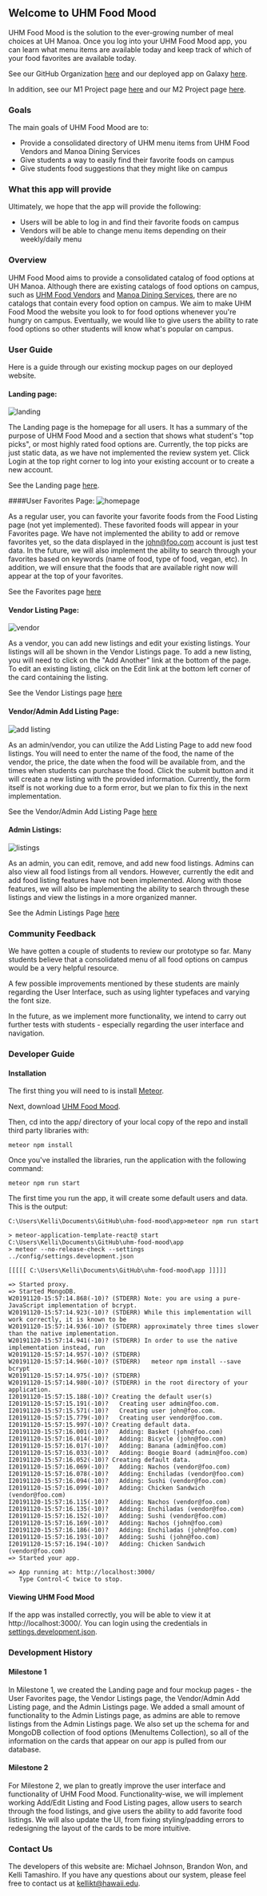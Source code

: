 ## Welcome to UHM Food Mood

UHM Food Mood is the solution to the ever-growing number of meal choices at UH Manoa. Once you log into your UHM Food Mood app, you can learn what menu items are available today and keep track of which of your food favorites are available today.

See our GitHub Organization <a href = "https://github.com/uhm-food-mood">here</a> and our deployed app on Galaxy <a href = "http://uhmfoodmood.meteorapp.com/#/">here</a>. 

In addition, see our M1 Project page <a href = "https://github.com/orgs/uhm-food-mood/projects/1">here</a> and our M2 Project page <a href = "https://github.com/orgs/uhm-food-mood/projects/2">here</a>.

### Goals

The main goals of UHM Food Mood are to:
- Provide a consolidated directory of UHM menu items from UHM Food Vendors and Manoa Dining Services
- Give students a way to easily find their favorite foods on campus
- Give students food suggestions that they might like on campus

### What this app will provide

Ultimately, we hope that the app will provide the following:
- Users will be able to log in and find their favorite foods on campus
- Vendors will be able to change menu items depending on their weekly/daily menu

### Overview

UHM Food Mood aims to provide a consolidated catalog of food options at UH Manoa. Although there are existing catalogs of food options on campus, such as <a href = "http://manoa.hawaii.edu/food/">UHM Food Vendors</a> and <a href = "https://uhm.sodexomyway.com/">Manoa Dining Services</a>, there are no catalogs that contain every food option on campus. We aim to make UHM Food Mood the website you look to for food options whenever you're hungry on campus. Eventually, we would like to give users the ability to rate food options so other students will know what's popular on campus.

### User Guide

Here is a guide through our existing mockup pages on our deployed website.

#### Landing page:
![landing](images/Landing.png)

The Landing page is the homepage for all users. It has a summary of the purpose of UHM Food Mood and a section that shows what student's "top picks", or most highly rated food options are. Currently, the top picks are just static data, as we have not implemented the review system yet. Click Login at the top right corner to log into your existing account or to create a new account.

See the Landing page <a href = "http://uhmfoodmood.meteorapp.com/#/">here</a>.

####User Favorites Page:
![homepage](images/UserFavorites.PNG)

As a regular user, you can favorite your favorite foods from the Food Listing page (not yet implemented). These favorited foods will appear in your Favorites page. We have not implemented the ability to add or remove favorites yet, so the data displayed in the john@foo.com account is just test data. In the future, we will also implement the ability to search through your favorites based on keywords (name of food, type of food, vegan, etc). In addition, we will ensure that the foods that are available right now will appear at the top of your favorites.

See the Favorites page <a href = "http://uhmfoodmood.meteorapp.com/#/list">here</a>

#### Vendor Listing Page:
![vendor](images/Vendor.png)

As a vendor, you can add new listings and edit your existing listings. Your listings will all be shown in the Vendor Listings page. To add a new listing, you will need to click on the "Add Another" link at the bottom of the page. To edit an existing listing, click on the Edit link at the bottom left corner of the card containing the listing.

See the Vendor Listings page <a href = "http://uhmfoodmood.meteorapp.com/#/vendor">here</a>

#### Vendor/Admin Add Listing Page:

![add listing](images/AddForm.PNG)

As an admin/vendor, you can utilize the Add Listing Page to add new food listings. You will need to enter the name of the food, the name of the vendor, the price, the date when the food will be available from, and the times when students can purchase the food. Click the submit button and it will create a new listing with the provided information. Currently, the form itself is not working due to a form error, but we plan to fix this in the next implementation.

See the Vendor/Admin Add Listing Page <a href = "http://uhmfoodmood.meteorapp.com/#/add/">here</a>

#### Admin Listings:
![listings](images/Admin.PNG)

As an admin, you can edit, remove, and add new food listings. Admins can also view all food listings from all vendors. However, currently the edit and add food listing features have not been implemented. Along with those features, we will also be implementing the ability to search through these listings and view the listings in a more organized manner.

See the Admin Listings Page <a href = "http://uhmfoodmood.meteorapp.com/#/admin">here</a>

### Community Feedback

We have gotten a couple of students to review our prototype so far. Many students believe that a consolidated menu of all food options on campus would be a very helpful resource. 

A few possible improvements mentioned by these students are mainly regarding the User Interface, such as using lighter typefaces and varying the font size.

In the future, as we implement more functionality, we intend to carry out further tests with students - especially regarding the user interface and navigation.

### Developer Guide

#### Installation
The first thing you will need to is install <a href="https://www.meteor.com/install">Meteor</a>. 

Next, download <a href="https://github.com/uhm-food-mood/uhm-food-mood">UHM Food Mood</a>. 

Then, cd into the app/ directory of your local copy of the repo and install third party libraries with:
```
meteor npm install
```
Once you've installed the libraries, run the application with the following command:
```
meteor npm run start
```
The first time you run the app, it will create some default users and data. This is the output:
```
C:\Users\Kelli\Documents\GitHub\uhm-food-mood\app>meteor npm run start

> meteor-application-template-react@ start C:\Users\Kelli\Documents\GitHub\uhm-food-mood\app
> meteor --no-release-check --settings ../config/settings.development.json

[[[[[ C:\Users\Kelli\Documents\GitHub\uhm-food-mood\app ]]]]]

=> Started proxy.
=> Started MongoDB.
W20191120-15:57:14.868(-10)? (STDERR) Note: you are using a pure-JavaScript implementation of bcrypt.
W20191120-15:57:14.923(-10)? (STDERR) While this implementation will work correctly, it is known to be
W20191120-15:57:14.936(-10)? (STDERR) approximately three times slower than the native implementation.
W20191120-15:57:14.941(-10)? (STDERR) In order to use the native implementation instead, run
W20191120-15:57:14.957(-10)? (STDERR)
W20191120-15:57:14.960(-10)? (STDERR)   meteor npm install --save bcrypt
W20191120-15:57:14.975(-10)? (STDERR)
W20191120-15:57:14.980(-10)? (STDERR) in the root directory of your application.
I20191120-15:57:15.188(-10)? Creating the default user(s)
I20191120-15:57:15.191(-10)?   Creating user admin@foo.com.
I20191120-15:57:15.571(-10)?   Creating user john@foo.com.
I20191120-15:57:15.779(-10)?   Creating user vendor@foo.com.
I20191120-15:57:15.997(-10)? Creating default data.
I20191120-15:57:16.001(-10)?   Adding: Basket (john@foo.com)
I20191120-15:57:16.014(-10)?   Adding: Bicycle (john@foo.com)
I20191120-15:57:16.017(-10)?   Adding: Banana (admin@foo.com)
I20191120-15:57:16.033(-10)?   Adding: Boogie Board (admin@foo.com)
I20191120-15:57:16.052(-10)? Creating default data.
I20191120-15:57:16.069(-10)?   Adding: Nachos (vendor@foo.com)
I20191120-15:57:16.078(-10)?   Adding: Enchiladas (vendor@foo.com)
I20191120-15:57:16.094(-10)?   Adding: Sushi (vendor@foo.com)
I20191120-15:57:16.099(-10)?   Adding: Chicken Sandwich (vendor@foo.com)
I20191120-15:57:16.115(-10)?   Adding: Nachos (vendor@foo.com)
I20191120-15:57:16.135(-10)?   Adding: Enchiladas (vendor@foo.com)
I20191120-15:57:16.152(-10)?   Adding: Sushi (vendor@foo.com)
I20191120-15:57:16.169(-10)?   Adding: Nachos (john@foo.com)
I20191120-15:57:16.186(-10)?   Adding: Enchiladas (john@foo.com)
I20191120-15:57:16.193(-10)?   Adding: Sushi (john@foo.com)
I20191120-15:57:16.194(-10)?   Adding: Chicken Sandwich (vendor@foo.com)
=> Started your app.

=> App running at: http://localhost:3000/
   Type Control-C twice to stop.
```
#### Viewing UHM Food Mood
If the app was installed correctly, you will be able to view it at http://localhost:3000/. You can login using the credentials in <a href="https://github.com/uhm-food-mood/uhm-food-mood/blob/master/config/settings.development.json">settings.development.json</a>.
### Development History
#### Milestone 1
In Milestone 1, we created the Landing page and four mockup pages - the User Favorites page, the Vendor Listings page, the Vendor/Admin Add Listing page, and the Admin Listings page. We added a small amount of functionality to the Admin Listings page, as admins are able to remove listings from the Admin Listings page. We also set up the schema for and MongoDB collection of food options (MenuItems Collection), so all of the information on the cards that appear on our app is pulled from our database.
#### Milestone 2
For Milestone 2, we plan to greatly improve the user interface and  functionality of UHM Food Mood. Functionality-wise, we will implement working Add/Edit Listing and Food Listing pages, allow users to search through the food listings, and give users the ability to add favorite food listings. We will also update the UI, from fixing styling/padding errors to redesigning the layout of the cards to be more intuitive.
### Contact Us
The developers of this website are: Michael Johnson, Brandon Won, and Kelli Tamashiro. If you have any questions about our system, please feel free to contact us at kellikt@hawaii.edu.
